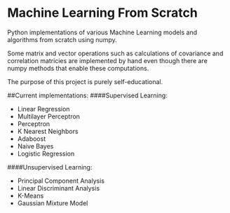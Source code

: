 # Machine Learning From Scratch

Python implementations of various Machine Learning models and algorithms from scratch using numpy.

Some matrix and vector operations such as calculations of covariance and correlation matricies are
implemented by hand even though there are numpy methods that enable these computations. 

The purpose of this project is purely self-educational.

##Current implementations:
####Supervised Learning:
- Linear Regression
- Multilayer Perceptron
- Perceptron
- K Nearest Neighbors
- Adaboost
- Naive Bayes
- Logistic Regression

####Unsupervised Learning:
- Principal Component Analysis
- Linear Discriminant Analysis
- K-Means
- Gaussian Mixture Model
